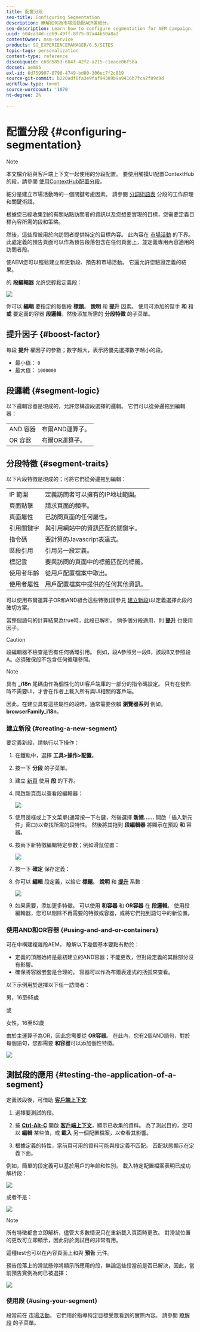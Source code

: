 ```yaml
---
title: 配置分段
seo-title: Configuring Segmentation
description: 瞭解如何為市場活動配AEM置細分。
seo-description: Learn how to configure segmentation for AEM Campaign.
uuid: 604ca34d-cdb9-49ff-8f75-02a44b60a8a2
contentOwner: msm-service
products: SG_EXPERIENCEMANAGER/6.5/SITES
topic-tags: personalization
content-type: reference
discoiquuid: c68d5853-684f-42f2-a215-c1eaee06f58a
docset: aem65
exl-id: 6d759907-8796-4749-bd80-306ec7f2c819
source-git-commit: b220adf6fa3e9faf94389b9a9416b7fca2f89d9d
workflow-type: tm+mt
source-wordcount: '1070'
ht-degree: 2%

---
```


# 配置分段 {#configuring-segmentation}

>[!NOTE]
>
>本文檔介紹與客戶端上下文一起使用的分段配置。 要使用觸摸UI配置ContextHub的段，請參閱 [使用ContextHub配置分段](/help/sites-administering/segmentation.md)。

細分是建立市場活動時的一個關鍵考慮因素。 請參閱 [分詞術語表](/help/sites-authoring/segmentation-overview.md) 分段的工作原理和關鍵術語。

根據您已經收集到的有關站點訪問者的資訊以及您想要實現的目標，您需要定義目標內容所需的段和策略。

然後，這些段被用於向訪問者提供特定的目標內容。 此內容在 [市場活動](/help/sites-classic-ui-authoring/classic-personalization-campaigns.md) 的下界。 此處定義的預告頁面可以作為預告段落包含在任何頁面上，並定義專用內容適用的訪問者段。

使AEM您可以輕鬆建立和更新段、預告和市場活動。 它還允許您驗證定義的結果。

的 **段編輯器** 允許您輕鬆定義段：

![](assets/segmenteditor.png)

你可以 **編輯** 要指定的每個段 **標題**。 **說明** 和 **提升** 因素。 使用可添加的幫手 **和** 和 **或** 要定義的容器 **段邏輯**，然後添加所需的 **分段特徵** 的子菜單。

## 提升因子 {#boost-factor}

每段 **提升** 權因子的參數；數字越大，表示將優先選擇數字越小的段。

* 最小值： `0`
* 最大值： `1000000`

## 段邏輯 {#segment-logic}

以下邏輯容器是現成的，允許您構造段選擇的邏輯。 它們可以從旁邊拖到編輯器：

<table>
 <tbody>
  <tr>
   <td> AND 容器<br /> </td>
   <td> 布爾AND運算子。<br /> </td>
  </tr>
  <tr>
   <td> OR 容器<br /> </td>
   <td> 布爾OR運算子。</td>
  </tr>
 </tbody>
</table>

## 分段特徵 {#segment-traits}

以下片段特徵是現成的；可將它們從旁邊拖到編輯：

<table>
 <tbody>
  <tr>
   <td> IP 範圍<br /> </td>
   <td>定義訪問者可以擁有的IP地址範圍。<br /> </td>
  </tr>
  <tr>
   <td> 頁面點擊<br /> </td>
   <td>請求頁面的頻率。 <br /> </td>
  </tr>
  <tr>
   <td> 頁面屬性<br /> </td>
   <td>已訪問頁面的任何屬性。<br /> </td>
  </tr>
  <tr>
   <td> 引用關鍵字<br /> </td>
   <td>與引用網站中的資訊匹配的關鍵字。 <br /> </td>
  </tr>
  <tr>
   <td> 指令碼</td>
   <td>要計算的Javascript表達式。<br /> </td>
  </tr>
  <tr>
   <td> 區段引用 <br /> </td>
   <td>引用另一段定義。<br /> </td>
  </tr>
  <tr>
   <td> 標記雲<br /> </td>
   <td>要與訪問的頁面中的標籤匹配的標籤。<br /> </td>
  </tr>
  <tr>
   <td> 使用者年齡<br /> </td>
   <td>從用戶配置檔案中取出。<br /> </td>
  </tr>
  <tr>
   <td> 使用者屬性<br /> </td>
   <td>用戶配置檔案中提供的任何其他資訊。 </td>
  </tr>
 </tbody>
</table>

可以使用布爾運算子OR和AND組合這些特徵(請參見 [建立新段](#creating-a-new-segment))以定義選擇此段的確切方案。

當整個語句的計算結果為true時，此段已解析。 倘多個分段適用，則 **[提升](/help/sites-administering/campaign-segmentation.md#boost-factor)** 也使用因子。

>[!CAUTION]
>
>段編輯器不檢查是否有任何循環引用。 例如，段A參照另一段B，該段B又參照段A。必須確保段不包含任何循環參照。

>[!NOTE]
>
>具有 **_i18n** 尾碼由作為個性化的UI客戶端庫的一部分的指令碼設定。 只有在發佈時不需要UI，才會在作者上載入所有與UI相關的客戶端。
>
>因此，在建立具有這些屬性的段時，通常需要依賴 **瀏覽器系列** 例如， **browserFamily_i18n**。

### 建立新段 {#creating-a-new-segment}

要定義新段，請執行以下操作：

1. 在鐵軌中，選擇 **工具>操作>配置**。
1. 按一下 **分段** 的子菜單。
1. 建立 [新頁](/help/sites-authoring/editing-content.md#creatinganewpage) 使用 **段** 的下界。
1. 開啟新頁面以查看段編輯器：

   ![](assets/screen_shot_2012-02-02at101726am.png)

1. 使用邊框或上下文菜單(通常按一下右鍵，然後選擇 **新建……** 開啟「插入新元件」窗口)以查找所需的段特性。 然後將其拖到 **段編輯器** 將顯示在預設 **和** 容器。
1. 按兩下新特徵編輯特定參數；例如滑鼠位置：

   ![](assets/screen_shot_2012-02-02at103135am.png)

1. 按一下 **確定** 保存定義：
1. 你可以 **編輯** 段定義，以給它 **標題**。 **說明** 和 **[提升](#boost-factor)** 系數：

   ![](assets/screen_shot_2012-02-02at103547am.png)

1. 如果需要，添加更多特徵。 可以使用 **和容器** 和 **OR容器** 在 **段邏輯**。 使用段編輯器，您可以刪除不再需要的特徵或容器，或將它們拖到語句中的新位置。

### 使用AND和OR容器 {#using-and-and-or-containers}

可在中構建複雜段AEM。 瞭解以下幾個基本要點有助於：

* 定義的頂層始終是最初建立的AND容器；不能更改，但對段定義的其餘部分沒有影響。
* 確保將容器嵌套是合理的。 容器可以作為布爾表達式的括弧來查看。

以下示例用於選擇以下任一訪問者：

男，16至65歲

或

女性，16至62歲

由於主運算子為OR，因此您需要從 **OR容器**。 在此內，您有2個AND語句，對於每個語句，您都需要 **和容器**&#x200B;可以添加個性特徵。

![](assets/screen_shot_2012-02-02at105145am.png)

## 測試段的應用 {#testing-the-application-of-a-segment}

定義該段後，可借助 **[客戶端上下文](/help/sites-administering/client-context.md)**:

1. 選擇要測試的段。
1. 按 **[Ctrl-Alt-C](/help/sites-authoring/page-authoring.md#keyboardshortcuts)** 開啟 **[客戶端上下文](/help/sites-administering/client-context.md)**，顯示已收集的資料。 為了測試目的，您可以 **編輯** 某些值，或 **載入** 另一個配置檔案，以查看其影響。

1. 根據定義的特性，當前頁可用的資料可能與段定義不匹配。 匹配狀態顯示在定義下面。

例如，簡單的段定義可以基於用戶的年齡和性別。 載入特定配置檔案表明已成功解析段：

![](assets/screen_shot_2012-02-02at105926am.png)

或者不是：

![](assets/screen_shot_2012-02-02at110019am.png)

>[!NOTE]
>
>所有特徵都會立即解析，儘管大多數情況只在重新載入頁面時更改。 對滑鼠位置的更改可立即顯示，因此對於測試目的非常有用。

這種test也可以在內容頁面上和與 **預告** 元件。

預告段落上的滑鼠懸停將顯示所應用的段，無論這些段當前是否已解決，因此，當前預告實例為何已被選擇：

![](assets/chlimage_1-47.png)

### 使用段 {#using-your-segment}

段當前在 [市場活動](/help/sites-classic-ui-authoring/classic-personalization-campaigns.md)。 它們用於指導特定目標受眾看到的實際內容。 請參閱 [瞭解段](/help/sites-authoring/segmentation-overview.md) 的子菜單。

